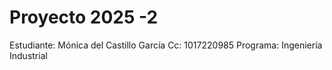 # Proyecto 2025 -2

Estudiante: Mónica del Castillo García
Cc: 1017220985
Programa: Ingeniería Industrial
